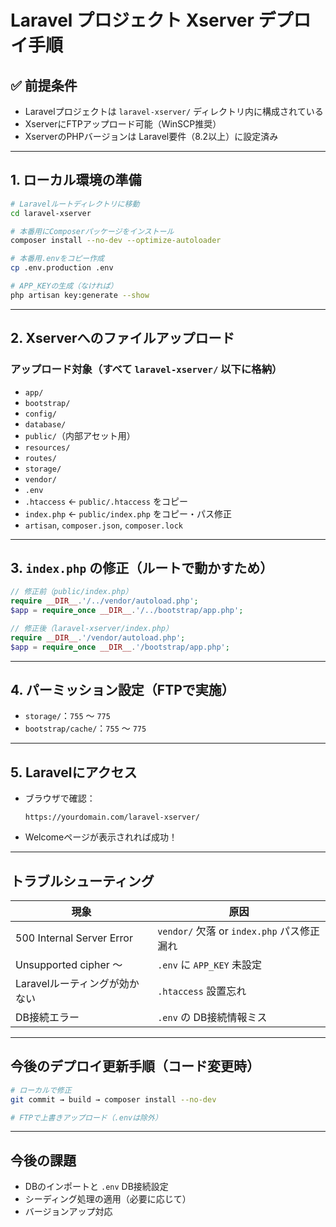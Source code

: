 # Laravel プロジェクト Xserver デプロイ手順

## ✅ 前提条件

- Laravelプロジェクトは `laravel-xserver/` ディレクトリ内に構成されている
- XserverにFTPアップロード可能（WinSCP推奨）
- XserverのPHPバージョンは Laravel要件（8.2以上）に設定済み

---

## 1. ローカル環境の準備

```bash
# Laravelルートディレクトリに移動
cd laravel-xserver

# 本番用にComposerパッケージをインストール
composer install --no-dev --optimize-autoloader

# 本番用.envをコピー作成
cp .env.production .env

# APP_KEYの生成（なければ）
php artisan key:generate --show
```

---

## 2. Xserverへのファイルアップロード

### アップロード対象（すべて `laravel-xserver/` 以下に格納）

- `app/`
- `bootstrap/`
- `config/`
- `database/`
- `public/`（内部アセット用）
- `resources/`
- `routes/`
- `storage/`
- `vendor/`
- `.env`
- `.htaccess` ← `public/.htaccess` をコピー
- `index.php` ← `public/index.php` をコピー・パス修正
- `artisan`, `composer.json`, `composer.lock`

---

## 3. `index.php` の修正（ルートで動かすため）

```php
// 修正前（public/index.php）
require __DIR__.'/../vendor/autoload.php';
$app = require_once __DIR__.'/../bootstrap/app.php';

// 修正後（laravel-xserver/index.php）
require __DIR__.'/vendor/autoload.php';
$app = require_once __DIR__.'/bootstrap/app.php';
```

---

## 4. パーミッション設定（FTPで実施）

- `storage/`：`755` 〜 `775`
- `bootstrap/cache/`：`755` 〜 `775`

---

## 5. Laravelにアクセス

- ブラウザで確認：
  ```
  https://yourdomain.com/laravel-xserver/
  ```

- Welcomeページが表示されれば成功！

---

## トラブルシューティング

| 現象 | 原因 |
|------|------|
| 500 Internal Server Error | `vendor/` 欠落 or `index.php` パス修正漏れ |
| Unsupported cipher 〜 | `.env` に `APP_KEY` 未設定 |
| Laravelルーティングが効かない | `.htaccess` 設置忘れ |
| DB接続エラー | `.env` の DB接続情報ミス |

---

## 今後のデプロイ更新手順（コード変更時）

```bash
# ローカルで修正
git commit → build → composer install --no-dev

# FTPで上書きアップロード（.envは除外）
```

---

## 今後の課題

- DBのインポートと `.env` DB接続設定
- シーディング処理の適用（必要に応じて）
- バージョンアップ対応
